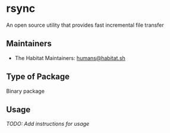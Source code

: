 # rsync

An open source utility that provides fast incremental file transfer

## Maintainers

* The Habitat Maintainers: <humans@habitat.sh>

## Type of Package

Binary package

## Usage

*TODO: Add instructions for usage*
